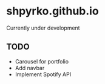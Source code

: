 # shpyrko.github.io

Currently under development

## TODO
- Carousel for portfolio
- Add navbar
- Implement Spotify API